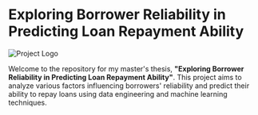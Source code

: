 # Exploring Borrower Reliability in Predicting Loan Repayment Ability

![Project Logo](https://via.placeholder.com/800x400.png?text=Project+Logo)

Welcome to the repository for my master's thesis, **"Exploring Borrower Reliability in Predicting Loan Repayment Ability"**. This project aims to analyze various factors influencing borrowers' reliability and predict their ability to repay loans using data engineering and machine learning techniques.






